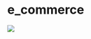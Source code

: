 # e_commerce
![](https://github.com/AsellaS2/e_commerce/assets/69001369/16889255-c77d-4d35-ba5a-ac1a9cb01c72)
